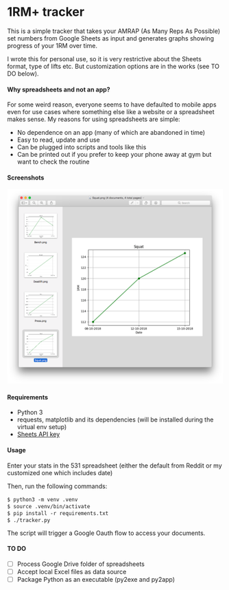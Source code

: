 # 1RM+ tracker
This is a simple tracker that takes your AMRAP (As Many Reps As Possible) set numbers from Google Sheets as input and 
generates graphs showing progress of your 1RM over time. 

I wrote this for personal use, so it is very restrictive about the Sheets format, type of lifts etc. But customization 
options are in the works (see TO DO below).

#### Why spreadsheets and not an app?
For some weird reason, everyone seems to have defaulted to mobile apps even for use cases where something else like a 
website or a spreadsheet makes sense. My reasons for using spreadsheets are simple:
* No dependence on an app (many of which are abandoned in time)
* Easy to read, update and use
* Can be plugged into scripts and tools like this
* Can be printed out if you prefer to keep your phone away at gym but want to check the routine

#### Screenshots
![1RM+ sample graphs](screenshots/screenshot-1.png?raw=true)

#### Requirements
* Python 3
* requests, matplotlib and its dependencies (will be installed during the virtual env setup)
* [Sheets API key](https://developers.google.com/sheets/api/quickstart/python)

#### Usage
Enter your stats in the 531 spreadsheet (either the default from Reddit or my customized one which includes date)

Then, run the following commands:

```
$ python3 -m venv .venv
$ source .venv/bin/activate
$ pip install -r requirements.txt
$ ./tracker.py
```

The script will trigger a Google Oauth flow to access your documents.

#### TO DO
- [ ] Process Google Drive folder of spreadsheets
- [ ] Accept local Excel files as data source
- [ ] Package Python as an executable (py2exe and py2app)